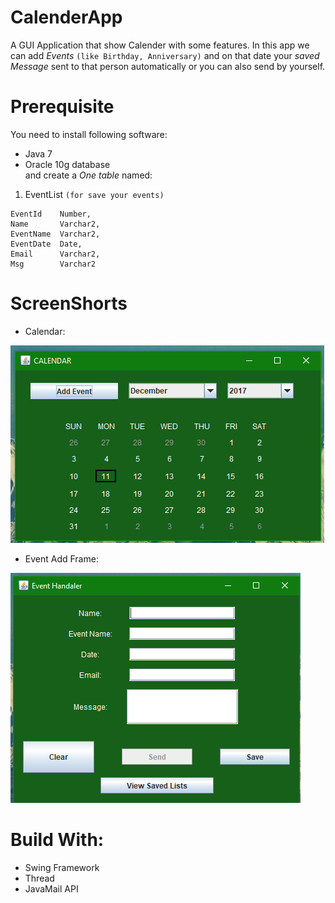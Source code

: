 # CalenderApp
A GUI Application that show Calender with some features.
In this app we can add *Events* `(like Birthday, Anniversary)` and on that date your *saved Message* sent to that person automatically or you can also send by yourself.

# Prerequisite   
You need to install following software:
* Java 7
* Oracle 10g database  
and create a *One table* named:
 1. EventList `(for save your events)`
 ```
 EventId    Number,
 Name       Varchar2,
 EventName  Varchar2,
 EventDate  Date,
 Email      Varchar2,
 Msg        Varchar2
 ```

# ScreenShorts
 * Calendar:
 
 ![Calendar](https://github.com/sksarojkumar/CalendarApp/blob/master/screenshort/main.png)
 
 * Event Add Frame:
 
 ![Event Frame](https://github.com/sksarojkumar/CalendarApp/blob/master/screenshort/event.png)

# Build With:
* Swing Framework
* Thread
* JavaMail API
